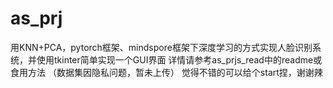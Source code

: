 # as_prj
用KNN+PCA，pytorch框架、mindspore框架下深度学习的方式实现人脸识别系统，并使用tkinter简单实现一个GUI界面
详情请参考as_prjs_read中的readme或食用方法
（数据集因隐私问题，暂未上传）
觉得不错的可以给个start捏，谢谢辣
